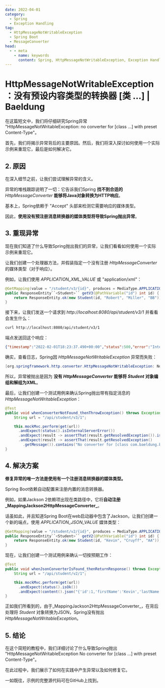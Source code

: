 ```yaml
---
date: 2022-04-01
category:
  - Spring
  - Exception Handling
tag:
  - HttpMessageNotWritableException
  - Spring Boot
  - MessageConverter
head:
  - - meta
    - name: keywords
      content: Spring, HttpMessageNotWritableException, Exception Handling, Spring Boot, MessageConverter
---
```

# HttpMessageNotWritableException：没有预设内容类型的转换器 [类 …] | Baeldung

在这篇短文中，我们将仔细研究Spring异常 "HttpMessageNotWritableException: no converter for [class …] with preset Content-Type"。

首先，我们将揭示异常背后的主要原因。然后，我们将深入探讨如何使用一个实际示例来重现它，最后是如何解决它。

## 2. 原因

在深入细节之前，让我们尝试理解异常的含义。

异常的堆栈跟踪说明了一切：它告诉我们Spring **找不到合适的** _HttpMessageConverter_ **能够将Java对象转换为HTTP响应**。

基本上，Spring依赖于 "Accept" 头部来检测它需要响应的媒体类型。

因此，**使用没有预注册消息转换器的媒体类型将导致Spring抛出异常**。

## 3. 重现异常

现在我们知道了什么导致Spring抛出我们的异常，让我们看看如何使用一个实际示例来重现它。

让我们创建一个处理器方法，并假装指定一个没有注册 _HttpMessageConverter_ 的媒体类型（对于响应）。

例如，让我们使用 _APPLICATION_XML_VALUE_ 或 "application/xml"：

```java
@GetMapping(value = "/student/v3/{id}", produces = MediaType.APPLICATION_XML_VALUE)
public ResponseEntity``<Student>`` getV3(@PathVariable("id") int id) {
    return ResponseEntity.ok(new Student(id, "Robert", "Miller", "BB"));
}
```

接下来，让我们发送一个请求到 _http://localhost:8080/api/student/v3/1_ 并看看会发生什么：

```bash
curl http://localhost:8080/api/student/v3/1
```

端点发送回这个响应：

```json
{"timestamp":"2022-02-01T18:23:37.490+00:00","status":500,"error":"Internal Server Error","path":"/api/student/v3/1"}
```

确实，查看日志，Spring因 _HttpMessageNotWritableException_ 异常而失败：

```java
[org.springframework.http.converter.HttpMessageNotWritableException: No converter for [class com.baeldung.boot.noconverterfound.model.Student] with preset Content-Type 'null']
```

所以，异常被抛出是因为 **没有 _HttpMessageConverter_ 能够将 _Student_ 对象编组和解组为XML**。

最后，让我们创建一个测试用例来确认Spring抛出带有指定消息的 _HttpMessageNotWritableException_：

```java
@Test
public void whenConverterNotFound_thenThrowException() throws Exception {
    String url = "/api/student/v3/1";

    this.mockMvc.perform(get(url))
      .andExpect(status().isInternalServerError())
      .andExpect(result -> assertThat(result.getResolvedException()).isInstanceOf(HttpMessageNotWritableException.class))
      .andExpect(result -> assertThat(result.getResolvedException()
        .getMessage()).contains("No converter for [class com.baeldung.boot.noconverterfound.model.Student] with preset Content-Type"));
}
```

## 4. **解决方案**

**修复异常的唯一方法是使用有一个注册消息转换器的媒体类型。**

Spring Boot依赖自动配置来注册内置的消息转换器。

例如，如果Jackson 2依赖项出现在类路径中，它将**自动注册_MappingJackson2HttpMessageConverter_**。

话虽如此，并且知道Spring Boot在web启动器中包含了Jackson，让我们创建一个新的端点，使用 _APPLICATION_JSON_VALUE_ 媒体类型：

```java
@GetMapping(value = "/student/v2/{id}", produces = MediaType.APPLICATION_JSON_VALUE)
public ResponseEntity``<Student>`` getV2(@PathVariable("id") int id) {
    return ResponseEntity.ok(new Student(id, "Kevin", "Cruyff", "AA"));
}
```

现在，让我们创建一个测试用例来确认一切按预期工作：

```java
@Test
public void whenJsonConverterIsFound_thenReturnResponse() throws Exception {
    String url = "/api/student/v2/1";

    this.mockMvc.perform(get(url))
      .andExpect(status().isOk())
      .andExpect(content().json("{'id':1,'firstName':'Kevin','lastName':'Cruyff', 'grade':'AA'}"));
}
```

正如我们所看到的，由于_MappingJackson2HttpMessageConverter_，在背后处理将 _Student_ 对象转换为JSON，Spring没有抛出 _HttpMessageNotWritableException_。

## 5. 结论

在这个简短的教程中，我们详细讨论了什么导致Spring抛出 "HttpMessageNotWritableException No converter for [class …] with preset Content-Type"。

在此过程中，我们展示了如何在实践中产生异常以及如何修复它。

一如既往，示例的完整源代码可在GitHub上找到。